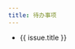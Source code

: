 ```yaml
---
title: 待办事项
---
```


<RedDiv>
    <ul>
        <li v-for="issue in issues" :key="issue.id">
            <a :href="issue.html_url" target="_blank">{{ issue.title }}</a>
            <!-- <pre style="white-space; pre-wrap">{{ issue.body }}</pre> -->
        </li>
    </ul>

</RedDiv>

<script setup>
    import { h, ref, onMounted } from 'vue'

    const RedDiv = (_, ctx) =>
    h('div',{ class:'issues' },ctx.slots.default())

    const issues = ref([])

    const getIssues = async () => {
        try {
            const response = await fetch('https://api.github.com/repos/kangduu/camps/issues?labels=todoist&state=open&sort=updated');
            if (!response.ok) {
                throw new Error('Network response was not ok');
            }
            const data = await response.json();
            
            issues.value = data;
        } catch (error) {
            console.error('Error fetching issues:', error);
        }
    };

    onMounted(() => {
        getIssues();
    });
</script>

